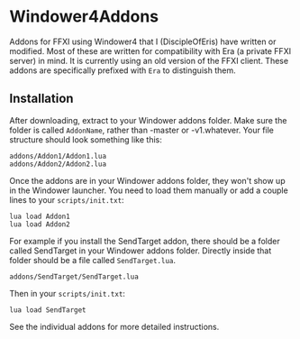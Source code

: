 # Windower4Addons
Addons for FFXI using Windower4 that I (DiscipleOfEris) have written or modified. Most of these are written for
compatibility with Era (a private FFXI server) in mind. It is currently using an old version of the FFXI client.
These addons are specifically prefixed with `Era` to distinguish them.


## Installation
After downloading, extract to your Windower addons folder. Make sure the folder is called `AddonName`, rather than
-master or -v1.whatever. Your file structure should look something like this:

    addons/Addon1/Addon1.lua
    addons/Addon2/Addon2.lua

Once the addons are in your Windower addons folder, they won't show up in the Windower launcher. You need to load them
manually or add a couple lines to your `scripts/init.txt`:

    lua load Addon1
    lua load Addon2

For example if you install the SendTarget addon, there should be a folder called SendTarget in your Windower addons
folder. Directly inside that folder should be a file called `SendTarget.lua`.

    addons/SendTarget/SendTarget.lua

Then in your `scripts/init.txt`:

    lua load SendTarget

See the individual addons for more detailed instructions.
